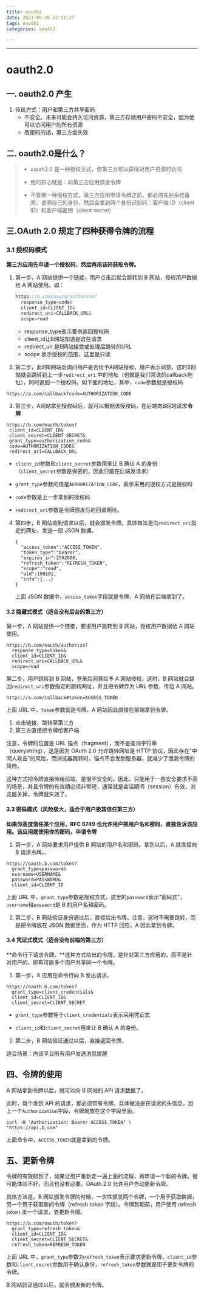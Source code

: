```yaml
---
title: oauth2
date: 2021-09-26 22:51:27
tags: oauth2
categories: oauth2

---
```


---

# oauth2.0

## 一. oauth2.0 产生

1. 传统方式：用户和第三方共享密码
   * 不安全。未来可能会持久访问资源，第三方存储用户密码不安全，因为他可以访问用户的所有资源
   * 改密码的话，第三方会失效

## 二. oauth2.0是什么？

> - oauth2.0 是一种授权方式，使第三方可以获得对用户资源的访问
>
> - 他的核心就是：向第三方应用颁发令牌
>
> - 不管哪一种授权方式，第三方应用申请令牌之前，都必须先到系统备案，说明自己的身份，然后会拿到两个身份识别码：客户端 ID（client ID）和客户端密钥（client secret）

## 三.OAuth 2.0 规定了四种获得令牌的流程

<!-- more -->

### 3.1 授权码模式

**第三方应用先申请一个授权码，然后再用该码获取令牌。**

1. 第一步，A 网站提供一个链接，用户点击后就会跳转到 B 网站，授权用户数据给 A 网站使用。如：

   ```javascript
   https://b.com/oauth/authorize?
     response_type=code&                        
     client_id=CLIENT_ID&
     redirect_uri=CALLBACK_URL&
     scope=read
   ```

   - response_type表示要求返回授权码
   - client_id让B网站知道是谁在请求
   - redirect_uri 是B网站接受或处理后跳转的URL
   - scope 表示授权的范围，这里是只读

2. 第二步，此时B网站会询问用户是否给予A网站授权，用户表示同意，这时B网站就会跳转到上一步`redirect_uri` 中的地址（也就是我们常说的callback地址），同时返回一个授权码，如下面的地址，其中，`code`参数就是授权码

```
https://a.com/callback?code=AUTHORIZATION_CODE
```

3. 第三步，A网站拿到授权码后，就可以根据该授权码，在后端向B网站请求**令牌**

```
https://b.com/oauth/token?
 client_id=CLIENT_ID&
 client_secret=CLIENT_SECRET&
 grant_type=authorization_code&
 code=AUTHORIZATION_CODE&
 redirect_uri=CALLBACK_URL
```

- `client_id`参数和`client_secret`参数用来让 B 确认 A 的身份（`client_secret`参数是保密的，因此只能在后端发请求）

- `grant_type`参数的值是`AUTHORIZATION_CODE`，表示采用的授权方式是授权码

- `code`参数是上一步拿到的授权码

- `redirect_uri`参数是令牌颁发后的回调网址。

  

4. 第四步，B 网站收到请求以后，就会颁发令牌。具体做法是向`redirect_uri`指定的网址，发送一段 JSON 数据。

   ```
   {    
     "access_token":"ACCESS_TOKEN",
     "token_type":"bearer",
     "expires_in":2592000,
     "refresh_token":"REFRESH_TOKEN",
     "scope":"read",
     "uid":100101,
     "info":{...}
   }
   ```

   上面 JSON 数据中，`access_token`字段就是令牌，A 网站在后端拿到了。

#### 3.2 隐藏式模式（适合没有后台的第三方）

第一步，A 网站提供一个链接，要求用户跳转到 B 网站，授权用户数据给 A 网站使用。

```
https://b.com/oauth/authorize?
  response_type=token&
  client_id=CLIENT_ID&
  redirect_uri=CALLBACK_URL&
  scope=read
```

第二步，用户跳转到 B 网站，登录后同意给予 A 网站授权。这时，B 网站就会跳回`redirect_uri`参数指定的跳转网址，并且把令牌作为 URL 参数，传给 A 网站。

```
https://a.com/callback#token=ACCESS_TOKEN
```

上面 URL 中，`token`参数就是令牌，A 网站因此直接在前端拿到令牌。

1. 点击链接，跳转至第三方
2. 第三方直接把令牌给客户端

注意，令牌的位置是 URL 锚点（fragment），而不是查询字符串（querystring），这是因为 OAuth 2.0 允许跳转网址是 HTTP 协议，因此存在"中间人攻击"的风险，而浏览器跳转时，锚点不会发到服务器，就减少了泄漏令牌的风险。

这种方式把令牌直接传给前端，是很不安全的。因此，只能用于一些安全要求不高的场景，并且令牌的有效期必须非常短，通常就是会话期间（session）有效，浏览器关掉，令牌就失效了。

#### 3.3 密码模式（风险极大，适合于用户极其信任第三方）

**如果你高度信任某个应用，RFC 6749 也允许用户把用户名和密码，直接告诉该应用。该应用就使用你的密码，申请令牌**

1. 第一步，A 网站要求用户提供 B 网站的用户名和密码。拿到以后，A 就直接向 B 请求令牌。、

```
https://oauth.b.com/token?
  grant_type=password&
  username=USERNAME&
  password=PASSWORD&
  client_id=CLIENT_ID
```

上面 URL 中，`grant_type`参数是授权方式，这里的`password`表示"密码式"，`username`和`password`是 B 的用户名和密码。

2. 第二步，B 网站验证身份通过后，直接给出令牌。注意，这时不需要跳转，而是把令牌放在 JSON 数据里面，作为 HTTP 回应，A 因此拿到令牌。

#### 3.4 凭证式模式（适合没有前端的第三方）

**命令行下请求令牌。**这种方式给出的令牌，是针对第三方应用的，而不是针对用户的，即有可能多个用户共享同一个令牌。

1. 第一步，A 应用在命令行向 B 发出请求。

```
https://oauth.b.com/token?
  grant_type=client_credentials&
  client_id=CLIENT_ID&
  client_secret=CLIENT_SECRET
```

* `grant_type`参数等于`client_credentials`表示采用凭证式

* `client_id`和`client_secret`用来让 B 确认 A 的身份。

2. 第二步，B 网站验证通过以后，直接返回令牌。

适合场景：向该平台所有用户发送消息提醒



## 四、令牌的使用

A 网站拿到令牌以后，就可以向 B 网站的 API 请求数据了。

此时，每个发到 API 的请求，都必须带有令牌。具体做法是在请求的头信息，加上一个`Authorization`字段，令牌就放在这个字段里面。

```
curl -H "Authorization: Bearer ACCESS_TOKEN" \
"https://api.b.com"
```

上面命令中，`ACCESS_TOKEN`就是拿到的令牌。



## 五、更新令牌

令牌的有效期到了，如果让用户重新走一遍上面的流程，再申请一个新的令牌，很可能体验不好，而且也没有必要。OAuth 2.0 允许用户自动更新令牌。

具体方法是，B 网站颁发令牌的时候，一次性颁发两个令牌，一个用于获取数据，另一个用于获取新的令牌（refresh token 字段）。令牌到期前，用户使用 refresh token 发一个请求，去更新令牌。

```
https://b.com/oauth/token?
  grant_type=refresh_token&
  client_id=CLIENT_ID&
  client_secret=CLIENT_SECRET&
  refresh_token=REFRESH_TOKEN
```



上面 URL 中，`grant_type`参数为`refresh_token`表示要求更新令牌，`client_id`参数和`client_secret`参数用于确认身份，`refresh_token`参数就是用于更新令牌的令牌。

B 网站验证通过以后，就会颁发新的令牌。
